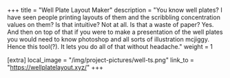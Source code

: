 +++
title = "Well Plate Layout Maker"
description = "You know well plates? I have seen people printing layouts of them and the scribbling concentration values on them? Is that intuitive? Not at all. Is that a waste of paper? Yes. And then on top of that if you were to make a presentation of the well plates you would need to know photoshop and all sorts of illustration mcjiggy. Hence this tool(?). It lets you do all of that without headache."
weight = 1

[extra]
local_image = "/img/project-pictures/well-ts.png"
link_to = "https://wellplatelayout.xyz/"
+++